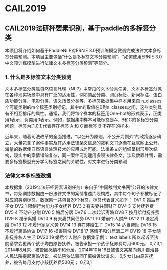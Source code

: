# CAIL2019
## CAIL2019法研杯要素识别，基于paddle的多标签分类
本项目将介绍如何基于PaddleNLP对ERNIE 3.0预训练模型微调完成法律文本多标签分类预测。本项目主要包括“什么是多标签文本分类预测”、“如何使用ERNIE 3.0中文预训练模型进行法律文本多标签分类预测”等部分。

### 1. 什么是多标签文本分类预测
文本多标签分类是自然语言处理（NLP）中常见的文本分类任务，文本多标签分类在各种现实场景中具有广泛的适用性，例如商品分类、网页标签、新闻标注、蛋白质功能分类、电影分类、语义场景分类等。多标签数据集中样本用来自 n_classes 个可能类别的m个标签类别标记，其中m的取值在0到n_classes之间，这些类别具有不相互排斥的属性。通常，我们将每个样本的标签用One-hot的形式表示，正类用1表示，负类用0表示。例如，数据集中样本可能标签是A、B和C的多标签分类问题，标签为[1,0,1]代表存在标签 A 和 C 而标签 B 不存在的样本。

近年来，随着司法改革的全面推进，“以公开为原则，不公开为例外”的政策逐步确立，大量包含了案件事实及其适用法律条文信息的裁判文书逐渐在互联网上公开，海量的数据使自然语言处理技术的应用成为可能。法律条文的组织呈树形层次结构，现实中的案情错综复杂，同一案件可能适用多项法律条文，涉及数罪并罚，需要多标签模型充分学习标签之间的关联性，对文本进行分类预测

### 法律文本多标签数据
本数据集（2019年法研杯要素识别任务）来自于“中国裁判文书网”公开的法律文书，每条训练数据由一份法律文书的案情描述片段构成，其中每个句子都被标记了对应的类别标签，数据集一共包含20个标签，标签代表含义如下： DV1 0 婚后有子女 DV2 1 限制行为能力子女抚养 DV3 2 有夫妻共同财产 DV4 3 支付抚养费 DV5 4 不动产分割 DV6 5 婚后分居 DV7 6 二次起诉离婚 DV8 7 按月给付抚养费 DV9 8 准予离婚 DV10 9 有夫妻共同债务 DV11 10 婚前个人财产 DV12 11 法定离婚 DV13 12 不履行家庭义务 DV14 13 存在非婚生子 DV15 14 适当帮助 DV16 15 不履行离婚协议 DV17 16 损害赔偿 DV18 17 感情不和分居满二年 DV19 18 子女随非抚养权人生活 DV20 19 婚后个人财产 数据集示例： text labels 所以起诉至法院请求变更两个孩子均由原告抚养，被告承担一个孩子抚养费每月600元。 0,7,3,1 2014年8月原、被告因感情不和分居，2014年10月16日被告文某某向务川自治县人民法院提起离婚诉讼，被法院依法驳回了离婚诉讼请求。 6,5 女儿由原告抚养，被告每月支付小孩抚养费500元； 0,7,3,1
